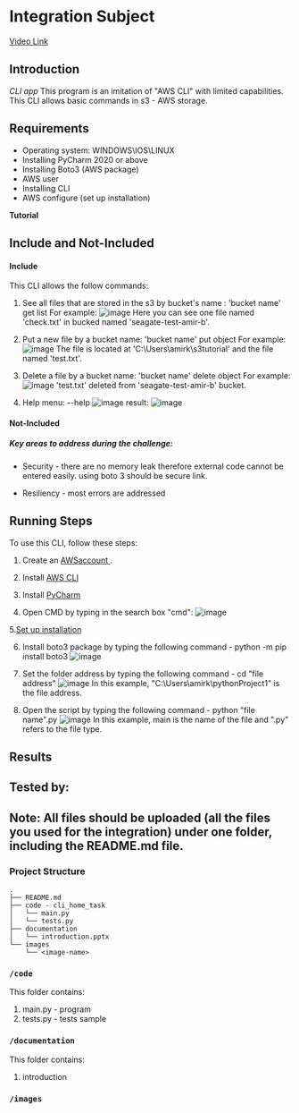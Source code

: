 <!--# LyveCloud solutions samples

<img src="images/LyveCloud-logo.png?raw=true" width="700">

[LyveCloud](https://www.seagate.com/gb/en/services/cloud/storage/) by [Seagate](https://www.seagate.com) is an S3-compatible storage-as-a-service platform designed as a simple, trusted, and efficient service allowing enterprises to unlock the value of their massive unstructured datasets and enabling them to store more for longer.

This repository holds integrations and solutions written by LyveCloud users who contributed them for the benefit of the LyveCloud users` community. We are happy to see you here and encourage you to take part in this community. 

Notice the solutions are not part of the LyveCloud product.  

## Getting Started
- Browse our repository to find usefull tools for your needs (as listed below) or to get inspiration for building your integration.
- Have a question? Let's have a [discussion](https://github.com/barviv-seagate/git_samples/discussions) (don't be shy). 
- Want to crate and contribute your own solution? Read our [Contribution Guide](CONTRIBUTING.md).

The repository is licensed under the [Apache 2.0 License](LICENSE).

## Your task
Create CLI tool for S3 operations:
1. Open a [Free account in AWS](https://aws.amazon.com/free).
1. Create a help menu (--help flag).
1. List objects by bucket name (optional: path).
1. Put object by bucket name & object path.
1. Delete object by bucket name & object path.
1. Create short documentation to explain your code.
1. Create a pull request for your changes.
1. **Note:** You can write in any code language you choose.
-->
# Integration Subject

[Video Link](your-link)

## Introduction
<!--Write an introduction on the subject of integration you have chosen-->
*CLI app*
This program is an imitation of "AWS CLI" with limited capabilities.
This CLI allows basic commands in s3 - AWS storage.

## Requirements
<!--Details of your work environment: operating system, versions, installations to be performed for the integration, etc.-->
- Operating system: WINDOWS\IOS\LINUX
- Installing PyCharm 2020 or above
- Installing Boto3 (AWS package)
- AWS user
- Installing CLI
- AWS configure (set up installation)

**Tutorial**


## Include and Not-Included
#### Include
This CLI allows the follow commands:

1. See all files that are stored in the s3 by bucket's name : 'bucket name' get list
For example:
![image](https://user-images.githubusercontent.com/88038376/154974991-3d1b0e0f-8b3c-4f38-bc94-e7a3274c7c13.png)
Here you can see one file named 'check.txt' in bucked named 'seagate-test-amir-b'.

2. Put a new file by a bucket name: 'bucket name' put object
For example:
![image](https://user-images.githubusercontent.com/88038376/154975553-32e64bdf-7086-4142-8cef-708e0d3e8b77.png)
The file is located at 'C:\Users\amirk\s3tutorial' and the file named 'test.txt'.

3. Delete a file by a bucket name: 'bucket name' delete object
For example:
![image](https://user-images.githubusercontent.com/88038376/154976002-aa90ca77-0102-4117-93db-7638af843991.png)
'test.txt' deleted from 'seagate-test-amir-b' bucket.

4. Help menu: --help
![image](https://user-images.githubusercontent.com/88038376/154973085-e510e7fc-706d-4df0-8c1b-b981d9fdf14f.png)
result:
![image](https://user-images.githubusercontent.com/88038376/154973213-7eac8c02-f008-4d95-b99c-0d6d61cc135b.png)

#### Not-Included
<!--* Please describe what features are not-included. -->

##### Key areas to address during the challenge:
* Security - there are no memory leak therefore external code cannot be entered easily. using boto 3 should be secure link.
<!--* Performance - -->
* Resiliency - most errors are addressed
<!--* Scalability -->
<!--* Recovery -->

## Running Steps
<!--**Step 1:** Get your Lyve Cloud bucket credentials.   
Here's what you'll need:
* Access Key
* Secret key
* Endpoint URL

**Step 2:** 
Complite the following steps in detail and explained, including execution commands. It is recommended to add pictures that simulate the steps if necessary.-->
To use this CLI, follow these steps:
1. Create an [AWSaccount ](https://aws.amazon.com/s3/?c=s&sec=srv).

2. Install [AWS CLI](https://docs.aws.amazon.com/cli/latest/userguide/getting-started-install.html)

3. Install [PyCharm](https://www.jetbrains.com/help/pycharm/installation-guide.html)

4. Open CMD by typing in the search box "cmd":
![image](https://user-images.githubusercontent.com/88038376/154863221-e74949d7-fc6e-4536-a051-1c2d01d7d7b4.png)

5.[Set up installation](https://docs.aws.amazon.com/cli/latest/userguide/getting-started-quickstart.html)

6. Install boto3 package by typing the following command -  python -m pip install boto3
![image](https://user-images.githubusercontent.com/88038376/155021311-42db6b92-e79f-4fcf-b950-47f37be65361.png)

7. Set the folder address by typing the following command - cd "file address"
![image](https://user-images.githubusercontent.com/88038376/154862865-3c7f67cf-7768-4442-b97d-b39634f7c89c.png)
In this example, "C:\Users\amirk\pythonProject1" is the file address.

8. Open the script by typing the following command - python "file name".py
![image](https://user-images.githubusercontent.com/88038376/154863031-1df9a1ed-854f-4dde-9230-9ab181123277.png)
In this example, main is the name of the file and ".py" refers to the file type.

## Results 
<!--show the results in pictures or in a short paragraph.-->

## Tested by:
<!--* August 22, 2021: Bari Arviv (bari.arviv@seagate.com) on Ubuntu 20.4
* month day, year: full_name (email) on your_environment-->

## **Note:** All files should be uploaded (all the files you used for the integration) under one folder, including the README.md file. 
### Project Structure

<!--This section will describe the representation of each of the folders or files in the structure.-->
```
.
├── README.md
├── code - cli_home_task
│   └── main.py
│	└── tests.py
├── documentation
│   └── introduction.pptx
└── images
    └── <image-name>
```

### `/code`
This folder contains:<!--, all the code files.-->
1. main.py - program
2. tests.py - tests sample

### `/documentation`
This folder contains:<!--, the demo video and presentation file.-->
1. introduction

### `/images`
<!--This folder contains, all the images.-->

